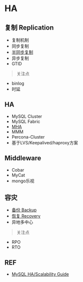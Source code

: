 # HA

## 复制 Replication

- 复制机制
- 同步复制
- [半同步复制](Replication/semisync.md)
- 异步复制
- GTID

> 关注点

- binlog
- 时延

## HA

- MySQL Cluster
- MySQL Fabric
- [MHA](MHA/Readme.md)
- MMM
- Percona-Cluster
- 基于LVS/Keepalived/haproxy方案

## Middleware

- Cobar
- MyCat
- mongo乐视


## 容灾

- [备份 Backup](Backup/Readme.md)
- [恢复 Recovery](Recovery/Readme.md)
- 异地多中心


> 关注点

- RPO
- RTO

## REF

- [MySQL HA/Scalability Guide](https://dev.mysql.com/doc/mysql-ha-scalability/en/)

